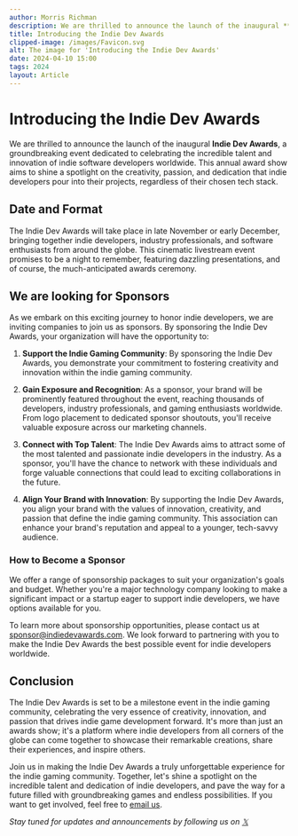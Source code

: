 ```yaml
---
author: Morris Richman
description: We are thrilled to announce the launch of the inaugural **Indie Dev Awards**...
title: Introducing the Indie Dev Awards
clipped-image: /images/Favicon.svg
alt: The image for 'Introducing the Indie Dev Awards'
date: 2024-04-10 15:00
tags: 2024
layout: Article
---
```


# Introducing the Indie Dev Awards

We are thrilled to announce the launch of the inaugural **Indie Dev Awards**, a groundbreaking event dedicated to celebrating the incredible talent and innovation of indie software developers worldwide. This annual award show aims to shine a spotlight on the creativity, passion, and dedication that indie developers pour into their projects, regardless of their chosen tech stack.

## Date and Format

The Indie Dev Awards will take place in late November or early December, bringing together indie developers, industry professionals, and software enthusiasts from around the globe. This cinematic livestream event promises to be a night to remember, featuring dazzling presentations, and of course, the much-anticipated awards ceremony.

## We are looking for Sponsors

As we embark on this exciting journey to honor indie developers, we are inviting companies to join us as sponsors. By sponsoring the Indie Dev Awards, your organization will have the opportunity to:

1. **Support the Indie Gaming Community**: By sponsoring the Indie Dev Awards, you demonstrate your commitment to fostering creativity and innovation within the indie gaming community.

2. **Gain Exposure and Recognition**: As a sponsor, your brand will be prominently featured throughout the event, reaching thousands of developers, industry professionals, and gaming enthusiasts worldwide. From logo placement to dedicated sponsor shoutouts, you'll receive valuable exposure across our marketing channels.

3. **Connect with Top Talent**: The Indie Dev Awards aims to attract some of the most talented and passionate indie developers in the industry. As a sponsor, you'll have the chance to network with these individuals and forge valuable connections that could lead to exciting collaborations in the future.

4. **Align Your Brand with Innovation**: By supporting the Indie Dev Awards, you align your brand with the values of innovation, creativity, and passion that define the indie gaming community. This association can enhance your brand's reputation and appeal to a younger, tech-savvy audience.

### How to Become a Sponsor

We offer a range of sponsorship packages to suit your organization's goals and budget. Whether you're a major technology company looking to make a significant impact or a startup eager to support indie developers, we have options available for you.

To learn more about sponsorship opportunities, please contact us at [sponsor@indiedevawards.com](mailto:sponsor@indiedevawards.com). We look forward to partnering with you to make the Indie Dev Awards the best possible event for indie developers worldwide.

## Conclusion

The Indie Dev Awards is set to be a milestone event in the indie gaming community, celebrating the very essence of creativity, innovation, and passion that drives indie game development forward. It's more than just an awards show; it's a platform where indie developers from all corners of the globe can come together to showcase their remarkable creations, share their experiences, and inspire others.

Join us in making the Indie Dev Awards a truly unforgettable experience for the indie gaming community. Together, let's shine a spotlight on the incredible talent and dedication of indie developers, and pave the way for a future filled with groundbreaking games and endless possibilities. If you want to get involved, feel free to [email us](mailto:info@indiedevawards.com).

*Stay tuned for updates and announcements by following us on [𝕏](https://x.com/dev_awards)* 
